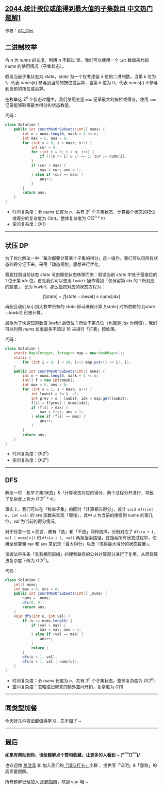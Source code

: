 ## [2044.统计按位或能得到最大值的子集数目 中文热门题解1](https://leetcode.cn/problems/count-number-of-maximum-bitwise-or-subsets/solutions/100000/by-ac_oier-dos6)

作者：[AC_OIer](https://leetcode.cn/u/AC_OIer)
## 二进制枚举 

令 $n$ 为 $nums$ 的长度，利用 $n$ 不超过 $16$，我们可以使用一个 `int` 数值来代指 $nums$ 的使用情况（子集状态）。

假设当前子集状态为 $state$，$state$ 为一个仅考虑低 $n$ 位的二进制数，当第 $k$ 位为 $1$，代表 $nums[k]$ 参与到当前的按位或运算，当第 $k$ 位为 $0$，代表 $nums[i]$ 不参与到当前的按位或运算。

在枚举这 $2^n$ 个状态过程中，我们使用变量 `max` 记录最大的按位或得分，使用 `ans` 记录能够取得最大得分的状态数量。

代码：
```Java []
class Solution {
    public int countMaxOrSubsets(int[] nums) {
        int n = nums.length, mask = 1 << n;
        int max = 0, ans = 0;
        for (int s = 0; s < mask; s++) {
            int cur = 0;
            for (int i = 0; i < n; i++) {
                if (((s >> i) & 1) == 1) cur |= nums[i];
            }
            if (cur > max) {
                max = cur; ans = 1;
            } else if (cur == max) {
                ans++;
            }
        }
        return ans;
    }
}
```
* 时间复杂度：令 $nums$ 长度为 $n$，共有 $2^n$ 个子集状态，计算每个状态的按位或得分的复杂度为 $O(n)$。整体复杂度为 $O(2^n * n)$
* 空间复杂度：$O(1)$


---

## 状压 DP

为了优化解法一中「每次都要计算某个子集的得分」这一操作，我们可以将所有状态的得分记下来，采用「动态规划」思想进行优化。

需要找到当前状态 $state$ 可由哪些状态转移而来：假设当前 $state$ 中处于最低位的 $1$ 位于第 $idx$ 位，首先我们可以使用 `lowbit` 操作得到「仅保留第 $idx$ 的 $1$ 所对应的数值」，记为 $lowbit$，那么显然对应的状态方程为：

$$
f[state] = f[state - lowbit] \wedge nums[idx]
$$

再配合我们从小到大枚举所有的 $state$ 即可确保计算 $f[state]$ 时所依赖的 $f[state - lowbit]$ 已被计算。

最后为了快速知道数值 $lowbit$ 最低位 $1$ 所处于第几位（也就是 $idx$ 为何值），我们可以利用 $nums$ 长度最多不超过 $16$ 来进行「打表」预处理。

代码：
```Java []
class Solution {
    static Map<Integer, Integer> map = new HashMap<>();
    static {
        for (int i = 0; i < 20; i++) map.put((1 << i), i);
    }
    public int countMaxOrSubsets(int[] nums) {
        int n = nums.length, mask = 1 << n;
        int[] f = new int[mask];
        int max = 0, ans = 0;
        for (int s = 1; s < mask; s++) {
            int lowbit = (s & -s);
            int prev = s - lowbit, idx = map.get(lowbit);
            f[s] = f[prev] | nums[idx];
            if (f[s] > max) {
                max = f[s]; ans = 1;
            } else if (f[s] == max) {
                ans++;
            }
        }
        return ans;
    }
}
```
* 时间复杂度：$O(2^n)$
* 空间复杂度：$O(2^n)$

---

## DFS

解法一将「枚举子集/状态」&「计算状态对应的得分」两个过程分开进行，导致了复杂度上界为 $O(2^n * n)$。

事实上，我们可以在「枚举子集」的同时「计算相应得分」，设计 `void dfs(int u, int val)` 的 `DFS`  函数来实现「爆搜」，其中 $u$ 为当前的搜索到 $nums$ 的第几位，$val$ 为当前的得分情况。

对于任意一位 $x$ 而言，都有「选」和「不选」两种选择，分别对应了 `dfs(u + 1, val | nums[x])` 和 `dfs(u + 1, val)` 两条搜索路径，在搜索所有状态过程中，使用全局变量 `max` 和 `ans` 来记录「最大得分」以及「取得最大得分的状态数量」。

该做法将多条「具有相同前缀」的搜索路径的公共计算部分进行了复用，从而将算法复杂度下降为 $O(2^n)$。

代码：
```Java []
class Solution {
    int[] nums;
    int max = 0, ans = 0;
    public int countMaxOrSubsets(int[] _nums) {
        nums = _nums;
        dfs(0, 0);
        return ans;
    }
    void dfs(int u, int val) {
        if (u == nums.length) {
            if (val > max) {
                max = val; ans = 1;
            } else if (val == max) {
                ans++;
            }
            return ;
        }
        dfs(u + 1, val);
        dfs(u + 1, val | nums[u]);
    }
}
```
* 时间复杂度：令 $nums$ 长度为 $n$，共有 $2^n$ 个子集状态。整体复杂度为 $O(2^n)$
* 空间复杂度：忽略递归带来的额外空间开销，复杂度为 $O(1)$

---

## 同类型加餐

今天好几种做法都值得学习，先不加了 ~ 

---

## 最后

**如果有帮助到你，请给题解点个赞和收藏，让更多的人看到 ~ ("▔□▔)/**

也欢迎你 [关注我](https://oscimg.oschina.net/oscnet/up-19688dc1af05cf8bdea43b2a863038ab9e5.png) 和 加入我们的[「组队打卡」](https://leetcode-cn.com/u/ac_oier/)小群 ，提供写「证明」&「思路」的高质量题解。

所有题解已经加入 [刷题指南](https://github.com/SharingSource/LogicStack-LeetCode/wiki)，欢迎 star 哦 ~